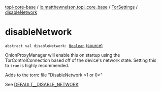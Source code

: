 [topl-core-base](../../index.md) / [io.matthewnelson.topl_core_base](../index.md) / [TorSettings](index.md) / [disableNetwork](./disable-network.md)

# disableNetwork

`abstract val disableNetwork: `[`Boolean`](https://kotlinlang.org/api/latest/jvm/stdlib/kotlin/-boolean/index.html) [(source)](https://github.com/05nelsonm/TorOnionProxyLibrary-Android/blob/master/topl-core-base/src/main/java/io/matthewnelson/topl_core_base/TorSettings.kt#L172)

OnionProxyManager will enable this on startup using the TorControlConnection based off
of the device's network state. Setting this to `true` is highly recommended.

Adds to the torrc file "DisableNetwork &lt;1 or 0&gt;"

See [DEFAULT__DISABLE_NETWORK](-d-e-f-a-u-l-t__-d-i-s-a-b-l-e_-n-e-t-w-o-r-k.md)

